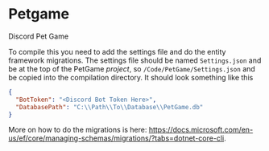 # Petgame
Discord Pet Game

To compile this you need to add the settings file and do the entity framework migrations.
The settings file should be named `Settings.json` and be at the top of the PetGame *project*, so `/Code/PetGame/Settings.json` and be copied into the compilation directory. It should look something like this
```json
{
  "BotToken": "<Discord Bot Token Here>",
  "DatabasePath": "C:\\Path\\To\\Database\\PetGame.db"
}
```

More on how to do the migrations is here: <https://docs.microsoft.com/en-us/ef/core/managing-schemas/migrations/?tabs=dotnet-core-cli>.
